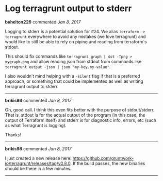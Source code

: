 # Log terragrunt output to stderr

**bshelton229** commented *Jan 8, 2017*

Logging to stderr is a potential solution for #24. We alias `terraform -> terragrunt` everywhere to avoid any mistakes (we love terragrunt) and would like to still be able to rely on piping and reading from terraform's stdout.

This should fix commands like `terragrunt graph | dot -Tpng > mygraph.png` and allow reading json from stdout from commands like `terragrunt output -json | json "my-key.my-value"`.

I also wouldn't mind helping with a `-silent` flag if that is a preferred approach, or something that could be implemented as well as writing terragrunt output to stderr.
<br />
***


**brikis98** commented *Jan 8, 2017*

Oh, good call. I think this even fits better with the purpose of stdout/stderr. That is, stdout is for the actual output of the program (in this case, the output of Terraform itself) and stderr is for diagnostic info, errors, etc (such as what Terragrunt is logging). 

Thanks!
***

**brikis98** commented *Jan 8, 2017*

I just created a new release here: https://github.com/gruntwork-io/terragrunt/releases/tag/v0.8.0. If the build passes, the new binaries should be there in a few minutes.
***

